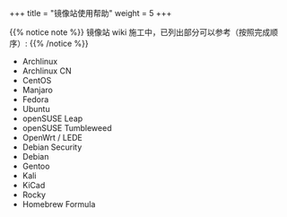 +++
title = "镜像站使用帮助"
weight = 5
+++

{{% notice note %}}
镜像站 wiki 施工中，已列出部分可以参考（按照完成顺序）:
{{% /notice %}}

- Archlinux
- Archlinux CN
- CentOS
- Manjaro
- Fedora
- Ubuntu
- openSUSE Leap
- openSUSE Tumbleweed
- OpenWrt / LEDE
- Debian Security
- Debian
- Gentoo
- Kali
- KiCad
- Rocky
- Homebrew Formula
